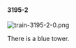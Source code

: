 #### 3195-2
![train-3195-2-0.png](https://github.com/lil-lab/nlvr/raw/master/nlvr/train/images/2/train-3195-2-0.png "train-3195-2-0.png")

There is a blue tower.